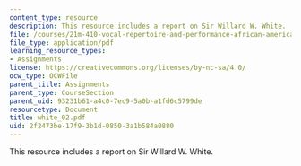 ```yaml
---
content_type: resource
description: This resource includes a report on Sir Willard W. White.
file: /courses/21m-410-vocal-repertoire-and-performance-african-american-composers-spring-2005/2f2473be17f93b1d08503a1b584a0880_white_02.pdf
file_type: application/pdf
learning_resource_types:
- Assignments
license: https://creativecommons.org/licenses/by-nc-sa/4.0/
ocw_type: OCWFile
parent_title: Assignments
parent_type: CourseSection
parent_uid: 93231b61-a4c0-7ec9-5a0b-a1fd6c5799de
resourcetype: Document
title: white_02.pdf
uid: 2f2473be-17f9-3b1d-0850-3a1b584a0880
---
```

This resource includes a report on Sir Willard W. White.